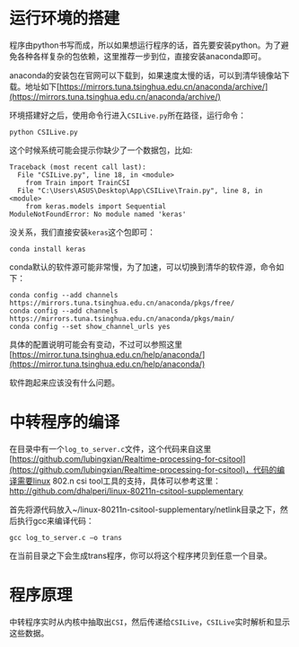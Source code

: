 # 运行环境的搭建
程序由python书写而成，所以如果想运行程序的话，首先要安装python。为了避免各种各样复杂的包依赖，这里推荐一步到位，直接安装anaconda即可。

anaconda的安装包在官网可以下载到，如果速度太慢的话，可以到清华镜像站下载。地址如下[https://mirrors.tuna.tsinghua.edu.cn/anaconda/archive/](https://mirrors.tuna.tsinghua.edu.cn/anaconda/archive/)

环境搭建好之后，使用命令行进入`CSILive.py`所在路径，运行命令：
```shell
python CSILive.py
```
这个时候系统可能会提示你缺少了一个数据包，比如:
```shell
Traceback (most recent call last):
  File "CSILive.py", line 18, in <module>
    from Train import TrainCSI
  File "C:\Users\ASUS\Desktop\App\CSILive\Train.py", line 8, in <module>
    from keras.models import Sequential
ModuleNotFoundError: No module named 'keras'
```
没关系，我们直接安装`keras`这个包即可：
```shell
conda install keras
```
conda默认的软件源可能非常慢，为了加速，可以切换到清华的软件源，命令如下：
```shell
conda config --add channels https://mirrors.tuna.tsinghua.edu.cn/anaconda/pkgs/free/
conda config --add channels https://mirrors.tuna.tsinghua.edu.cn/anaconda/pkgs/main/
conda config --set show_channel_urls yes
```
具体的配置说明可能会有变动，不过可以参照这里[https://mirror.tuna.tsinghua.edu.cn/help/anaconda/](https://mirror.tuna.tsinghua.edu.cn/help/anaconda/)

软件跑起来应该没有什么问题。

# 中转程序的编译
在目录中有一个`log_to_server.c`文件，这个代码来自这里[https://github.com/lubingxian/Realtime-processing-for-csitool](https://github.com/lubingxian/Realtime-processing-for-csitool)，代码的编译需要linux 802.n csi tool工具的支持，具体可以参考这里：http://github.com/dhalperi/linux-80211n-csitool-supplementary

首先将源代码放入~/linux-80211n-csitool-supplementary/netlink目录之下，然后执行gcc来编译代码：
```shell
gcc log_to_server.c –o trans
```
在当前目录之下会生成trans程序，你可以将这个程序拷贝到任意一个目录。

# 程序原理
中转程序实时从内核中抽取出`CSI`，然后传递给`CSILive`，`CSILive`实时解析和显示这些数据。



